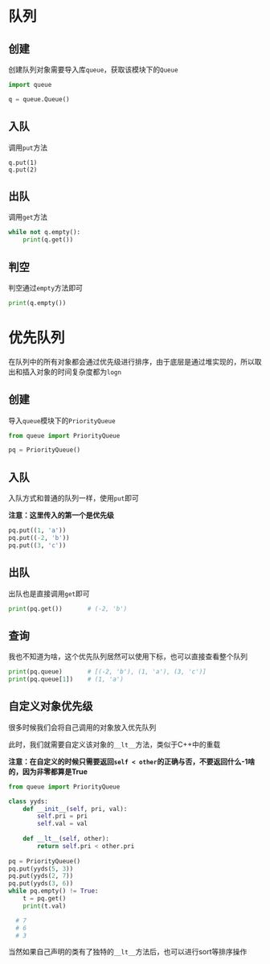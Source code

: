 # 队列

## 创建

创建队列对象需要导入库`queue`，获取该模块下的`Queue`

```python
import queue

q = queue.Queue()
```

## 入队

调用`put`方法

```q.put(1)
q.put(1)
q.put(2)
```

## 出队

调用`get`方法

```python
while not q.empty():
    print(q.get())
```

## 判空

判空通过`empty`方法即可

```python
print(q.empty())
```

# 优先队列

在队列中的所有对象都会通过优先级进行排序，由于底层是通过堆实现的，所以取出和插入对象的时间复杂度都为`logn`

## 创建

导入`queue`模块下的`PriorityQueue`

```python
from queue import PriorityQueue

pq = PriorityQueue()
```

## 入队

入队方式和普通的队列一样，使用`put`即可

**注意：这里传入的第一个是优先级**

```python
pq.put((1, 'a'))           
pq.put((-2, 'b'))
pq.put((3, 'c'))
```

## 出队

出队也是直接调用`get`即可

```python
print(pq.get())       # (-2, 'b')     
```

## 查询

我也不知道为啥，这个优先队列居然可以使用下标，也可以直接查看整个队列

```python
print(pq.queue)       # [(-2, 'b'), (1, 'a'), (3, 'c')]       
print(pq.queue[1])    # (1, 'a')       
```

## 自定义对象优先级

很多时候我们会将自己调用的对象放入优先队列

此时，我们就需要自定义该对象的`__lt__`方法，类似于C++中的重载

**注意：在自定义的时候只需要返回`self < other`的正确与否，不要返回什么-1啥的，因为非零都算是True**

```python
from queue import PriorityQueue

class yyds:
    def __init__(self, pri, val):
        self.pri = pri
        self.val = val
    
    def __lt__(self, other):
        return self.pri < other.pri
    
pq = PriorityQueue()
pq.put(yyds(5, 3))
pq.put(yyds(2, 7))
pq.put(yyds(3, 6))
while pq.empty() != True:
    t = pq.get()
    print(t.val)

  # 7   
  # 6   
  # 3   
```

当然如果自己声明的类有了独特的`__lt__`方法后，也可以进行sort等排序操作

